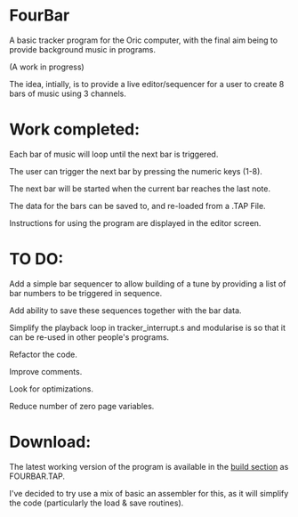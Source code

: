 # FourBar
A basic tracker program for the Oric computer, with the final aim being to provide background music in programs.

(A work in progress)

The idea, intially, is to provide a live editor/sequencer for a user to create 8 bars of music using 3 channels.

Work completed:
===============

Each bar of music will loop until the next bar is triggered. 

The user can trigger the next bar by pressing the numeric keys (1-8).

The next bar will be started when the current bar reaches the last note.

The data for the bars can be saved to, and re-loaded from a .TAP File.

Instructions for using the program are displayed in the editor screen.

TO DO:
======
Add a simple bar sequencer to allow building of a tune by providing a list of bar numbers to be triggered in sequence.

Add ability to save these sequences together with the bar data.

Simplify the playback loop in tracker_interrupt.s and modularise is so that it can be re-used in other people's programs.

Refactor the code. 

Improve comments.

Look for optimizations.

Reduce number of zero page variables.


Download:
=========
The latest working version of the program is available in the [build section](/BUILD) as FOURBAR.TAP.


I've decided to try use a mix of basic an assembler for this, as it will simplify the code (particularly the load & save routines).





